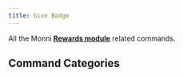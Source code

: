 ```yaml
---
title: Give Badge
---
```

All the Monni [**Rewards module**](https://docs.monni.fyi/modules/rewards) related commands.
## Command Categories